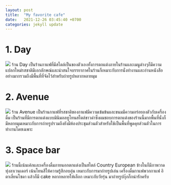 ```yaml
---
layout: post
title:  "My favorite cafe"
date:   2021-12-26 03:45:40 +0700
categories: jekyll update
---
```

# 1. Day
![](https://github.com/faithsila/240-302_3SB01/blob/main/lab1/day.PNG?raw=true)
ร้าน Day เป็นร้านกาแฟที่มีสไตล์เป็นของตัวเองทั้งการตกแต่งภายในร้านและเมนูต่างๆก็มีความแปลกใหม่รสชาติมีเอกลักษณ์และน่าสนใจบรรยากาศในร้านก็เหมาะกับการนั่งทำงานและอ่านหนังสืออย่างมากรวมถึงมีพื้นที่ที่จัดไว้สำหรับถ่ายรูปหลากหลายมุม
# 2. Avenue
![](https://github.com/faithsila/240-302_3SB01/blob/main/lab1/avenue.PNG?raw=true)
ร้าน Avenue เป็นร้านกาแฟที่รสชาติของกาแฟมีความเข้มข้นและขนมมีความอร่อยลงตัวกับเครื่องดื่ม เป็นร้านที่มีการตกแต่งแบบมินิมอลทูโทนสไตล์ขาวดำซึ่งผมชอบการตกแต่งของร้านนี้มากพื้นที่นั่งก็มีหลายมุมเหมาะกับการถ่ายรูปรวมถึงยังมีห้องประชุมส่วนตัวสำหรับใช้เป็นพื้นที่พูดคุยส่วนตัวในการทำงานโดยเฉพาะ
# 3. Space bar
![](https://github.com/faithsila/240-302_3SB01/blob/main/lab1/spacebar.PNG?raw=true)
ร้านนี้เน้นเค้กและเครื่องดื่มภายนอกตกแต่งเป็นสไตล์ Country European ข้างในก็มีภาพวาด ทุ่งลาเวนเดอร์ เน้นโทนสีให้ความรู้สึกอบอุ่น เหมาะกับการมาถ่ายรูปเล่น เครื่องดื่มกาแฟพวกกาแฟ อิตาเลี่ยนโซดา แล้วก็มี cake หลากหลายให้เลือก เหมาะกับวัยรุ่น มาถ่ายรูปกุ๊กกิ๊กน่ารักครับ 
